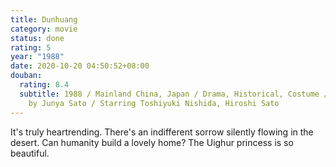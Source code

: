 ```yaml
---
title: Dunhuang
category: movie
status: done
rating: 5
year: "1988"
date: 2020-10-20 04:50:52+08:00
douban:
  rating: 8.4
  subtitle: 1988 / Mainland China, Japan / Drama, Historical, Costume / Directed
    by Junya Sato / Starring Toshiyuki Nishida, Hiroshi Sato
---
```


It's truly heartrending. There's an indifferent sorrow silently flowing in the desert. Can humanity build a lovely home? The Uighur princess is so beautiful.
